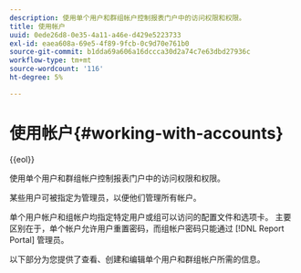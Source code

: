 ```yaml
---
description: 使用单个用户和群组帐户控制报表门户中的访问权限和权限。
title: 使用帐户
uuid: 0ede26d8-0e35-4a11-a46e-d429e5223733
exl-id: eaea608a-69e5-4f89-9fcb-0c9d70e761b0
source-git-commit: b1dda69a606a16dccca30d2a74c7e63dbd27936c
workflow-type: tm+mt
source-wordcount: '116'
ht-degree: 5%

---
```


# 使用帐户{#working-with-accounts}

{{eol}}

使用单个用户和群组帐户控制报表门户中的访问权限和权限。

某些用户可被指定为管理员，以便他们管理所有帐户。

单个用户帐户和组帐户均指定特定用户或组可以访问的配置文件和选项卡。 主要区别在于，单个帐户允许用户重置密码，而组帐户密码只能通过 [!DNL Report Portal] 管理员。

以下部分为您提供了查看、创建和编辑单个用户和群组帐户所需的信息。
